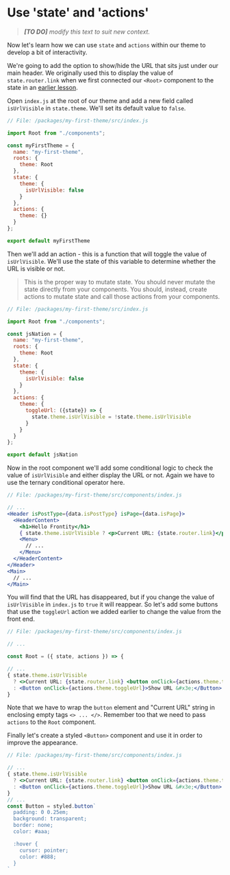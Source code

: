 # Use 'state' and 'actions'

> *__[TO DO]__ modify this text to suit new context.*

Now let's learn how we can use `state` and `actions` within our theme to develop a bit of interactivity.

We're going to add the option to show/hide the URL that sits just under our main header. We originally used this to display the value of `state.router.link` when we first connected our `<Root>` component to the state in an [earlier lesson](part1-creating-a-custom-theme/connect-the-root-component-to-the-state.md).

Open `index.js` at the root of our theme and add a new field called `isUrlVisible` in `state.theme`. We'll set its default value to `false`.

```jsx
// File: /packages/my-first-theme/src/index.js

import Root from "./components";

const myFirstTheme = {
  name: "my-first-theme",
  roots: {
    theme: Root
  },
  state: {
    theme: {
      isUrlVisible: false
    }
  },
  actions: {
    theme: {}
  }
};

export default myFirstTheme
```

Then we'll add an action - this is a function that will toggle the value of `isUrlVisible`. We'll use the state of this variable to determine whether the URL is visible or not.

> This is the proper way to mutate state. You should never mutate the state directly from your components. You should, instead, create actions to mutate state and call those actions from your components.

```jsx
// File: /packages/my-first-theme/src/index.js

import Root from "./components";

const jsNation = {
  name: "my-first-theme",
  roots: {
    theme: Root
  },
  state: {
    theme: {
      isUrlVisible: false
    }
  },
  actions: {
    theme: {
      toggleUrl: ({state}) => {
        state.theme.isUrlVisible = !state.theme.isUrlVisible
      }
    }
  }
};

export default jsNation
```

Now in the root component we'll add some conditional logic to check the value of `isUrlVisible` and either display the URL or not. Again we have to use the ternary conditional operator here.

```jsx
// File: /packages/my-first-theme/src/components/index.js

// ...
<Header isPostType={data.isPostType} isPage={data.isPage}>
  <HeaderContent>
    <h1>Hello Frontity</h1>
    { state.theme.isUrlVisible ? <p>Current URL: {state.router.link}</p> : null }
    <Menu>
      // ...
    </Menu>
  </HeaderContent>
</Header>
<Main>
  // ...
</Main>
```

You will find that the URL has disappeared, but if you change the value of `isUrlVisible` in `index.js` to `true` it will reappear. So let's add some buttons that use the `toggleUrl` action we added earlier to change the value from the front end.

```jsx
// File: /packages/my-first-theme/src/components/index.js

// ...

const Root = ({ state, actions }) => {

// ...
{ state.theme.isUrlVisible
  ? <>Current URL: {state.router.link} <button onClick={actions.theme.toggleUrl}>&#x3c; Hide URL</button></>
  : <Button onClick={actions.theme.toggleUrl}>Show URL &#x3e;</Button>
}
```

Note that we have to wrap the `button` element and "Current URL" string in enclosing empty tags `<> ... </>`. Remember too that we need to pass `actions` to the `Root` component.

Finally let's create a styled `<Button>` component and use it in order to improve the appearance.

```jsx
// File: /packages/my-first-theme/src/components/index.js

// ...
{ state.theme.isUrlVisible
  ? <>Current URL: {state.router.link} <button onClick={actions.theme.toggleUrl}>&#x3c; Hide URL</button></>
  : <Button onClick={actions.theme.toggleUrl}>Show URL &#x3e;</Button>
}
// ...
const Button = styled.button`
  padding: 0 0.25em;
  background: transparent;
  border: none;
  color: #aaa;

  :hover {
    cursor: pointer;
    color: #888;
  }
`
```